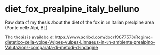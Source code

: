 # diet_fox_prealpine_italy_belluno
Raw data of my thesis about the diet of the fox in an italian prealpine area (Ponte nelle Alpi, BL)


The thesis is availabe at https://www.scribd.com/doc/19877578/Regime-dietetico-della-volpe-Vulpes-vulpes-Linnaeus-in-un-ambiente-prealpino-Valutazione-comparata-di-metodi-d-indagine
